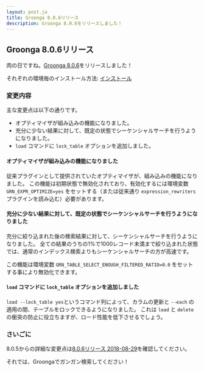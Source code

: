 ```yaml
---
layout: post.ja
title: Groonga 8.0.6リリース
description: Groonga 8.0.6をリリースしました！
---
```


## Groonga 8.0.6リリース

肉の日ですね。[Groonga 8.0.6](/ja/docs/news.html#release-8-0-5)をリリースしました！

それぞれの環境毎のインストール方法: [インストール](/ja/docs/install.html)

### 変更内容

主な変更点は以下の通りです。

* オプティマイザが組み込みの機能になりました。
* 充分に少ない結果に対して、既定の状態でシーケンシャルサーチを行うようになりました。
* `load` コマンドに `lock_table` オプションを追加しました。

#### オプティマイザが組み込みの機能になりました

従来プラグインとして提供されていたオプティマイザが、組み込みの機能になりました。
この機能は初期状態で無効化されており、有効化するには環境変数 `GRN_EXPR_OPTIMIZE=yes` をセットする（または従来通り `expression_rewriters` プラグインを読み込む）必要があります。

#### 充分に少ない結果に対して、既定の状態でシーケンシャルサーチを行うようになりました

充分に絞り込まれた後の検索結果に対して、シーケンシャルサーチを行うようになりました。
全ての結果のうちの1%で1000レコード未満まで絞り込まれた状態では、通常のインデックス検索よりもシーケンシャルサーチの方が高速です。

この機能は環境変数 `GRN_TABLE_SELECT_ENOUGH_FILTERED_RATIO=0.0` をセットする事により無効化できます。

#### `load` コマンドに `lock_table` オプションを追加しました

`load --lock_table yes`というコマンド列によって、カラムの更新と `--each` の適用の間、テーブルをロックできるようになりました。
これは `load` と `delete` の衝突の防止に役立ちますが、ロード性能を低下させるでしょう。

### さいごに

8.0.5からの詳細な変更点は[8.0.6リリース 2018-08-29](/ja/docs/news.html#release-8-0-6)を確認してください。

それでは、Groongaでガンガン検索してください！
